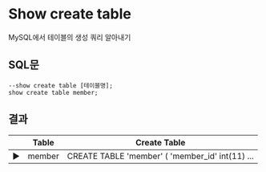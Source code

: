 # Show create table
MySQL에서 테이블의 생성 쿼리 알아내기

## SQL문
```mysql-sql
--show create table [테이블명];
show create table member;
```

## 결과
|   | Table  | Create Table                                    |
|---|--------|-------------------------------------------------|
| ▶ | member | CREATE TABLE 'member' ( 'member_id' int(11) ... |